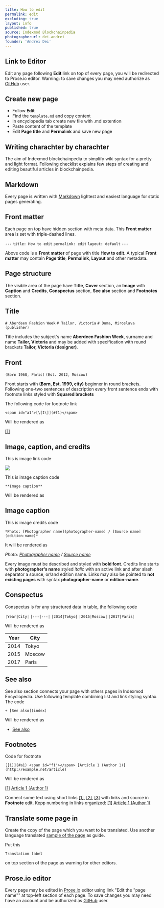 ```yaml
---
title: How to edit
permalink: edit
excluding: true
layout: info
published: true
source: Indexmod Blockchainpedia
photographerurl: dei-andrei
founder: 'Andrei Dei'
---
```


## Link to Editor

Edit any page following **Edit** link on top of every page, you will be redirected to Prose.io editor. Warning: to save  changes you may need authorize as [GitHub](https://github.com/join) user.

## Create new page

+ Follow **Edit**
+ Find the `template.md` and copy content
+ In encyclopedia tab create new file with .md extention
+ Paste content of the template
+ Edit **Page title** and **Permalink** and save new page

## Writing charachter by charachter

The aim of Indexmod blockchainpedia to simplify wiki syntax for a pretty and light format. Following checklist explains few steps of creating and editing beautiful articles in blockchainpedia.

## Markdown

Every page is written with [Markdown](https://daringfireball.net/projects/markdown/syntax) lightest and easiest language for static pages generating.

## Front matter

Each page on top have hidden section with meta data. This **Front matter** area is set with triple-dashed lines.

`---`
`title: How to edit`
`permalink: edit`
`layout: default`
`---`

Above code is a **Front matter** of page with title **How to edit**. A typical **Front matter** may contain **Page title**, **Permalink**, **Layout** and other metadata.

## Page structure

The visible area of the page have **Title**, **Cover** section, an **Image** with **Caption** and **Credits**, **Conspectus** section, **See also** section and **Footnotes** section.

## Title

`# Aberdeen Fashion Week`
`# Tailor, Victoria`
`# Duma, Miroslava (publisher)`

Title includes the subject's name **Aberdeen Fashion Week**, surname and name **Tailor, Victoria** and may be added with specification with round brackets **Tailor, Victoria (designer)**.

## Front

`(Born 1968, Paris)`
`(Est. 2012, Moscow)`

Front starts with **(Born, Est. 1999, city)** beginner in round brackets. Following one-two sentences of description every front sentence ends with footnote links styled with **Squared brackets**

The following code for footnote link

`<span id="a1">[\[1\]](#f1)</span>`

Will be rendered as

<span id="a1">[\[1\]](#f1)</span>

## Image, caption, and credits

This is image link code

![](/encyclopedia/images/image-name.jpg)

This is image caption code

`**Image caption**`

Will be rendered as

## Image caption

This is image credits code

`*Photo: [Photographer name](photographer-name) / [Source name](edition-name)*`

It will be rendered as

*Photo: [Photographer name](photographer-name) / [Source name](edition-name)*

Every image must be described and styled with **bold font**. Credits line starts with **photographer's name** styled *italic* with an active link and after slash separator a source, or/and edition name. Links may also be pointed to **not existing pages** with syntax **photographer-name** or **edition-name**.

## Conspectus

Conspectus is for any structured data in table, the following code

`|Year|City|`
`|---|---|`
`|2014|Tokyo|`
`|2015|Moscow|`
`|2017|Paris|`

Will be rendered as

|Year|City|
|----|-----|
|2014|Tokyo|
|2015|Moscow|
|2017|Paris|

## See also

See also section connects your page with others pages in Indexmod Encyclopedia. Use following template combining list and link styling syntax. The code

`+ [See also](index)`

Will be rendered as

+ [See also](index)

## Footnotes

Code for footnote

`[[1]](#a1) <span id="f1"></span> [Article 1 (Author 1)] (http://example.net/article)`

Will be rendered as

[[1]](#a1) <span id="f1"></span> [Article 1 (Author 1)](http://example.net/article)

Connect some text using short links <span id="a1">[\[1\]](#f1)</span>, <span id="a2">[\[2\]](#f2)</span>, <span id="a3">[\[3\]](#f3)</span> with links and source in **Footnote** edit. Kepp numbering in links organized: [[1]](#a1) <span id="f1"></span> [Article 1 (Author 1)](http://example.net/article)

## Translate some page in

Create the copy of the page which you want to be translated. Use another language translated [sample of the page](internet-yami-ichi) as guide.

Put this

`Translation label`

on top section of the page as warning for other editors.

## Prose.io editor

Every page may be edited in [Prose.io](www.prose.io) editor using link "Edit the "page name"" at top-left section of each page. To save  changes you may need have an account and be authorized as [GitHub](https://github.com/join) user.
